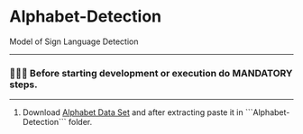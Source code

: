 # Alphabet-Detection
Model of Sign Language Detection

___

### 📌📌📌 Before starting development or execution do MANDATORY steps.

___

1. Download [Alphabet Data Set]([https://drive.google.com/file/d/1oSlJsgRm9SxjqU-o4lP6d_QbU9o1_k80/view?usp=share_link](https://drive.google.com/file/d/1KoX-f1yGJJIT-QVTIi7eC4HlQ2vbFaQ1/view?usp=share_link)) and after extracting paste it in ```Alphabet-Detection``` folder.
